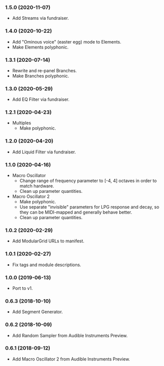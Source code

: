 ### 1.5.0 (2020-11-07)
- Add Streams via fundraiser.

### 1.4.0 (2020-10-22)
- Add "Ominous voice" (easter egg) mode to Elements.
- Make Elements polyphonic.

### 1.3.1 (2020-07-14)
- Rewrite and re-panel Branches.
- Make Branches polyphonic.

### 1.3.0 (2020-05-29)
- Add EQ Filter via fundraiser.

### 1.2.1 (2020-04-23)
- Multiples
	- Make polyphonic.

### 1.2.0 (2020-04-20)
- Add Liquid Filter via fundraiser.

### 1.1.0 (2020-04-16)
- Macro Oscillator
	- Change range of frequency parameter to [-4, 4] octaves in order to match hardware.
	- Clean up parameter quantities.
- Macro Oscillator 2
	- Make polyphonic.
	- Use separate "invisible" parameters for LPG response and decay, so they can be MIDI-mapped and generally behave better.
	- Clean up parameter quantities.

### 1.0.2 (2020-02-29)
- Add ModularGrid URLs to manifest.

### 1.0.1 (2020-02-27)
- Fix tags and module descriptions.

### 1.0.0 (2019-06-13)
- Port to v1.

### 0.6.3 (2018-10-10)
- Add Segment Generator.

### 0.6.2 (2018-10-09)
- Add Random Sampler from Audible Instruments Preview.

### 0.6.1 (2018-09-12)
- Add Macro Oscillator 2 from Audible Instruments Preview.
